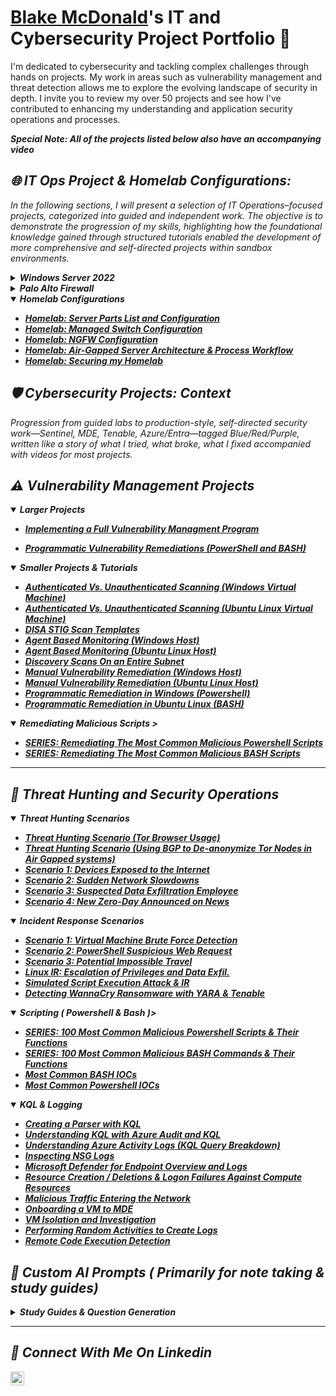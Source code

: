 
# <a href="https://www.linkedin.com/in/blake-mcdonald-65899a241/">Blake McDonald</a>'s IT and Cybersecurity Project Portfolio 🔐

I'm dedicated to cybersecurity and tackling complex challenges through hands on projects. My work in areas such as vulnerability management and threat detection allows me to explore the evolving landscape of security in depth. I invite you to review my over 50 projects and see how I've contributed to enhancing my understanding and application security operations and processes.

<i>  **Special Note: All of the projects listed below also have an accompanying video** <i>

## 🌐 IT Ops Project & Homelab Configurations:

In the following sections, I will present a selection of IT Operations–focused projects, categorized into guided and independent work. The objective is to demonstrate the progression of my skills, highlighting how the foundational knowledge gained through structured tutorials enabled the development of more comprehensive and self-directed projects within sandbox environments.


<details>
<summary><strong>Windows Server 2022</strong></summary>

- **[Creating a Windows Answer File for Automated Installation and Deployment on Windows Server 2022](https://github.com/Blake-McDonald/Proj1)**
- **[Configure DNS and DHCP on Windows Server 2022](https://github.com/Blake-McDonald/DNSDHCPWin22/blob/main/README.md)**
- **[Implement File and Storage Services Management on Windows Server 2022]()**
</details>


<details>
<summary><strong>Palo Alto Firewall</strong></summary>

- **[Initialization and Licensing]()**
- **[Updating the Palo Alto Firewall]()**
- **[Configure Security Zones and Layer 3 Interfaces]()**
- **[App-ID and Other Objects]()**
- **[Shape Traffic Using Security Policy Rules]()**
</details>


<details open>
<summary><strong>Homelab Configurations</strong></summary>
  
- **[Homelab: Server Parts List and Configuration](https://github.com/Blake-McDonald/Homelab-Server-Parts-List-and-Configuration/blob/main/README.md)**
- **[Homelab: Managed Switch Configuration]()**
- **[Homelab: NGFW Configuration]()**
- **[Homelab: Air-Gapped Server Architecture & Process Workflow]()**
- **[Homelab: Securing my Homelab]()**
  
</details>



## 🛡️ Cybersecurity Projects: Context

Progression from guided labs to production-style, self-directed security work—Sentinel, MDE, Tenable, Azure/Entra—tagged Blue/Red/Purple, written like a story of what I tried, what broke, what I fixed accompanied with videos for most projects.


## ⚠️ Vulnerability Management Projects
<details open>
<summary><strong> Larger Projects </strong></summary>
  
- **[Implementing a Full Vulnerability Managment Program](https://github.com/Blake-McDonald/Implementing-a-Full-Vulnerability-Managment-Program/blob/main/README.md)**
- **[Programmatic Vulnerability Remediations (PowerShell and BASH)](https://github.com/joshcybertest/programmatic-vulnerability-remediations)**
  </details>
  
  <details open>
<summary><strong> Smaller Projects & Tutorials </strong></summary>

- **[Authenticated Vs. Unauthenticated Scanning (Windows Virtual Machine)](https://github.com/Blake-McDonald/Tenable-Auth-vs-Unauth)**
- **[Authenticated Vs. Unauthenticated Scanning (Ubuntu Linux Virtual Machine)](https://github.com/Blake-McDonald/Auth-Vs-Unauth-Linux/blob/main/README.md)**
- **[DISA STIG Scan Templates](https://github.com/Blake-McDonald/DISA-STIG-Scan-Templates/blob/main/README.md)**
- **[Agent Based Monitoring (Windows Host)]()**
- **[Agent Based Monitoring (Ubuntu Linux Host)]()**
- **[Discovery Scans On an Entire Subnet](https://github.com/Blake-McDonald/Discovery-Scans-On-an-Entire-Subnet/blob/main/README.md)**
- **[Manual Vulnerability Remediation (Windows Host)](https://github.com/Blake-McDonald/Manual-Vulnerability-Remediation-Windows-Host-)**
- **[Manual Vulnerability Remediation (Ubuntu Linux Host)](https://github.com/Blake-McDonald/Manual-Vulnerability-Remediation-Ubuntu-Linux-Host-)**
- **[Programmatic Remediation in Windows (Powershell)](https://github.com/Blake-McDonald/Programmatic-Remediation-in-Windows-Powershell-)**
- **[Programmatic Remediation in Ubuntu Linux (BASH)]()**
  </details>

<details open>
<summary><strong> Remediating Malicious Scripts ></summary>

- **[SERIES: Remediating The Most Common Malicious Powershell Scripts]()**
- **[SERIES: Remediating The Most Common Malicious BASH Scripts]()**
</details>


  <hr>
  
## 🚨 Threat Hunting and Security Operations
  <details open>
<summary><strong> Threat Hunting Scenarios </strong></summary>
    
- **[Threat Hunting Scenario (Tor Browser Usage)](https://github.com/joshmadakor0/threat-hunting-scenario-tor)**
- **[Threat Hunting Scenario (Using BGP to De-anonymize Tor Nodes in Air Gapped systems)]()**
- **[Scenario 1: Devices Exposed to the Internet]()**
- **[Scenario 2: Sudden Network Slowdowns]()**
- **[Scenario 3: Suspected Data Exfiltration Employee]()**
- **[Scenario 4: New Zero-Day Announced on News]()**
    
 </details>

  <details open>
<summary><strong> Incident Response Scenarios </strong></summary>
    
- **[Scenario 1: Virtual Machine Brute Force Detection]()**
- **[Scenario 2: PowerShell Suspicious Web Request]()**
- **[Scenario 3: Potential Impossible Travel]()**
- **[Linux IR: Escalation of Privileges and Data Exfil.]()**
- **[Simulated Script Execution Attack & IR]()**
- **[Detecting WannaCry Ransomware with YARA & Tenable]()**

 </details>
 
<details open>
<summary><strong>Scripting ( Powershell & Bash )></summary>

- **[SERIES: 100 Most Common Malicious Powershell Scripts & Their Functions ]()**
- **[SERIES: 100 Most Common Malicious BASH Commands & Their Functions ]()**
- **[Most Common BASH IOCs]()**
- **[Most Common Powershell IOCs]()**
</details>

<details open>
<summary><strong> KQL & Logging </strong></summary>

- **[Creating a Parser with KQL](https://github.com/Blake-McDonald/Proj1)**
- **[Understanding KQL with Azure Audit and KQL](https://github.com/Blake-McDonald/Blake-McDonald-Understanding-KQL-with-Azure-Audit-and-KQL/edit/main/README.md)**
- **[Understanding Azure Activity Logs (KQL Query Breakdown)](https://github.com/Blake-McDonald/Azure-Activity-Logs)**
- **[Inspecting NSG Logs](https://github.com/Blake-McDonald/Proj1)**
- **[Microsoft Defender for Endpoint Overview and Logs](https://github.com/Blake-McDonald/Proj1)**
- **[Resource Creation / Deletions & Logon Failures Against Compute Resources](https://github.com/Blake-McDonald/Proj1)**
- **[Malicious Traffic Entering the Network](https://github.com/Blake-McDonald/Proj1)**
- **[Onboarding a VM to MDE](https://github.com/Blake-McDonald/Proj1)**
- **[VM Isolation and Investigation](https://github.com/Blake-McDonald/Proj1)**
- **[Performing Random Activities to Create Logs](https://github.com/Blake-McDonald/Proj1)**
- **[Remote Code Execution Detection](https://github.com/Blake-McDonald/Proj1)**
</details>

</hr>


## 🤖 Custom AI Prompts ( Primarily for note taking & study guides) 

  <details>
<summary><strong> Study Guides & Question Generation </strong></summary>
    
- **[SC-200 Study Guide MCQ Prompts](https://github.com/Blake-McDonald/ChatGpt-Study-Prompts)**

   </details>
<hr/>


## 🤳 Connect With Me On Linkedin
[<img align="left" alt="___________ | LinkedIn" width="22px" src="https://cdn.jsdelivr.net/npm/simple-icons@v3/icons/linkedin.svg" />][linkedin]


[linkedin]: https://linkedin.com/in/blake-mcdonald-65899a241

<!--
<img width="35" alt="image" src="https://github.com/user-attachments/assets/2f41c7cd-5ea8-4475-b451-a37161b6c3fb"> 
<img width="35" alt="image" src="https://github.com/user-attachments/assets/77649969-9910-4994-8b96-74a116cfb2a8">
-->
